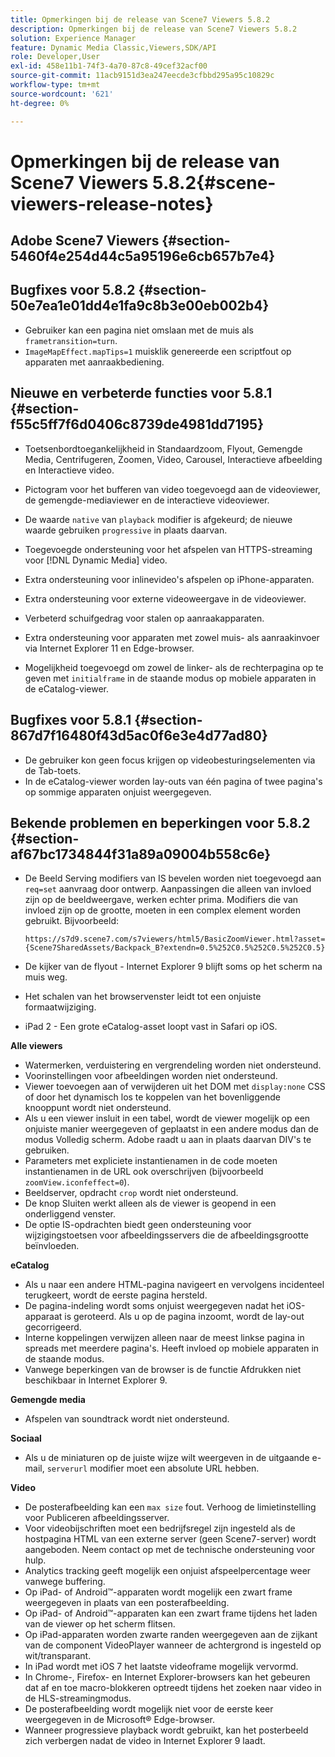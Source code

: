 ```yaml
---
title: Opmerkingen bij de release van Scene7 Viewers 5.8.2
description: Opmerkingen bij de release van Scene7 Viewers 5.8.2
solution: Experience Manager
feature: Dynamic Media Classic,Viewers,SDK/API
role: Developer,User
exl-id: 458e11b1-74f3-4a70-87c8-49cef32acf00
source-git-commit: 11acb9151d3ea247eecde3cfbbd295a95c10829c
workflow-type: tm+mt
source-wordcount: '621'
ht-degree: 0%

---
```


# Opmerkingen bij de release van Scene7 Viewers 5.8.2{#scene-viewers-release-notes}

## Adobe Scene7 Viewers {#section-5460f4e254d44c5a95196e6cb657b7e4}

## Bugfixes voor 5.8.2 {#section-50e7ea1e01dd4e1fa9c8b3e00eb002b4}

* Gebruiker kan een pagina niet omslaan met de muis als `frametransition=turn`.
* `ImageMapEffect.mapTips=1` muisklik genereerde een scriptfout op apparaten met aanraakbediening.

## Nieuwe en verbeterde functies voor 5.8.1 {#section-f55c5ff7f6d0406c8739de4981dd7195}

* Toetsenbordtoegankelijkheid in Standaardzoom, Flyout, Gemengde Media, Centrifugeren, Zoomen, Video, Carousel, Interactieve afbeelding en Interactieve video.
* Pictogram voor het bufferen van video toegevoegd aan de videoviewer, de gemengde-mediaviewer en de interactieve videoviewer.
* De waarde `native` van `playback` modifier is afgekeurd; de nieuwe waarde gebruiken `progressive` in plaats daarvan.

* Toegevoegde ondersteuning voor het afspelen van HTTPS-streaming voor [!DNL Dynamic Media] video.
* Extra ondersteuning voor inlinevideo&#39;s afspelen op iPhone-apparaten.
* Extra ondersteuning voor externe videoweergave in de videoviewer.
* Verbeterd schuifgedrag voor stalen op aanraakapparaten.
* Extra ondersteuning voor apparaten met zowel muis- als aanraakinvoer via Internet Explorer 11 en Edge-browser.
* Mogelijkheid toegevoegd om zowel de linker- als de rechterpagina op te geven met `initialframe` in de staande modus op mobiele apparaten in de eCatalog-viewer.

## Bugfixes voor 5.8.1 {#section-867d7f16480f43d5ac0f6e3e4d77ad80}

* De gebruiker kon geen focus krijgen op videobesturingselementen via de Tab-toets.
* In de eCatalog-viewer worden lay-outs van één pagina of twee pagina&#39;s op sommige apparaten onjuist weergegeven.

## Bekende problemen en beperkingen voor 5.8.2 {#section-af67bc1734844f31a89a09004b558c6e}

* De Beeld Serving modifiers van IS bevelen worden niet toegevoegd aan `req=set` aanvraag door ontwerp. Aanpassingen die alleen van invloed zijn op de beeldweergave, werken echter prima. Modifiers die van invloed zijn op de grootte, moeten in een complex element worden gebruikt. Bijvoorbeeld:

   `https://s7d9.scene7.com/s7viewers/html5/BasicZoomViewer.html?asset= {Scene7SharedAssets/Backpack_B?extendn=0.5%252C0.5%252C0.5%252C0.5}`

* De kijker van de flyout - Internet Explorer 9 blijft soms op het scherm na muis weg.
* Het schalen van het browservenster leidt tot een onjuiste formaatwijziging.
* iPad 2 - Een grote eCatalog-asset loopt vast in Safari op iOS.

**Alle viewers**

* Watermerken, verduistering en vergrendeling worden niet ondersteund.
* Voorinstellingen voor afbeeldingen worden niet ondersteund.
* Viewer toevoegen aan of verwijderen uit het DOM met `display:none` CSS of door het dynamisch los te koppelen van het bovenliggende knooppunt wordt niet ondersteund.
* Als u een viewer insluit in een tabel, wordt de viewer mogelijk op een onjuiste manier weergegeven of geplaatst in een andere modus dan de modus Volledig scherm. Adobe raadt u aan in plaats daarvan DIV&#39;s te gebruiken.
* Parameters met expliciete instantienamen in de code moeten instantienamen in de URL ook overschrijven (bijvoorbeeld `zoomView.iconfeffect=0`).
* Beeldserver, opdracht `crop` wordt niet ondersteund.
* De knop Sluiten werkt alleen als de viewer is geopend in een onderliggend venster.
* De optie IS-opdrachten biedt geen ondersteuning voor wijzigingstoetsen voor afbeeldingsservers die de afbeeldingsgrootte beïnvloeden.

**eCatalog**

* Als u naar een andere HTML-pagina navigeert en vervolgens incidenteel terugkeert, wordt de eerste pagina hersteld.
* De pagina-indeling wordt soms onjuist weergegeven nadat het iOS-apparaat is geroteerd. Als u op de pagina inzoomt, wordt de lay-out gecorrigeerd.
* Interne koppelingen verwijzen alleen naar de meest linkse pagina in spreads met meerdere pagina&#39;s. Heeft invloed op mobiele apparaten in de staande modus.
* Vanwege beperkingen van de browser is de functie Afdrukken niet beschikbaar in Internet Explorer 9.

**Gemengde media**

* Afspelen van soundtrack wordt niet ondersteund.

**Sociaal**

* Als u de miniaturen op de juiste wijze wilt weergeven in de uitgaande e-mail, `serverurl` modifier moet een absolute URL hebben.

**Video**

* De posterafbeelding kan een `max size` fout. Verhoog de limietinstelling voor Publiceren afbeeldingsserver.
* Voor videobijschriften moet een bedrijfsregel zijn ingesteld als de hostpagina HTML van een externe server (geen Scene7-server) wordt aangeboden. Neem contact op met de technische ondersteuning voor hulp.
* Analytics tracking geeft mogelijk een onjuist afspeelpercentage weer vanwege buffering.
* Op iPad- of Android™-apparaten wordt mogelijk een zwart frame weergegeven in plaats van een posterafbeelding.
* Op iPad- of Android™-apparaten kan een zwart frame tijdens het laden van de viewer op het scherm flitsen.
* Op iPad-apparaten worden zwarte randen weergegeven aan de zijkant van de component VideoPlayer wanneer de achtergrond is ingesteld op wit/transparant.
* In iPad wordt met iOS 7 het laatste videoframe mogelijk vervormd.
* In Chrome-, Firefox- en Internet Explorer-browsers kan het gebeuren dat af en toe macro-blokkeren optreedt tijdens het zoeken naar video in de HLS-streamingmodus.
* De posterafbeelding wordt mogelijk niet voor de eerste keer weergegeven in de Microsoft® Edge-browser.
* Wanneer progressieve playback wordt gebruikt, kan het posterbeeld zich verbergen nadat de video in Internet Explorer 9 laadt.
